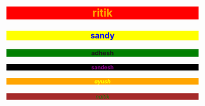 <html>   
<head>
  <title>names</title>
</head>
<body>
<h1 style="color:orange;background-color:red;text-align:center;">ritik</h1>
<h2 style="color:blue;background-color: yellow;text-align:center;">sandy</h2>
<h3 style="colour:brown;background-color:green;text-align:center;">adhesh</h3>
<h4 style="color:purple;background-color:black;text-align:center;">sandesh</h4>
<h5 style="color:yellow; background-color:orange;text-align:center;">ayush</h5>
<h6 style="color:green; background-color:brown;text-align:center;">naitik</h6>
</body>
</Html>
